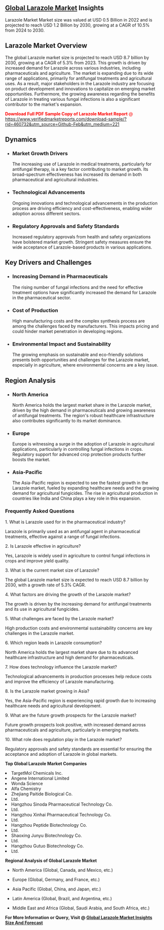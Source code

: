 <h2><a href="https://www.verifiedmarketreports.com/download-sample/?rid=460732&amp;utm_source=Github&amp;utm_medium=221" target="_blank">Global Larazole Market</a> Insights</h2><p>Larazole Market Market size was valued at USD 0.5 Billion in 2022 and is projected to reach USD 1.2 Billion by 2030, growing at a CAGR of 10.5% from 2024 to 2030.</p><p><!DOCTYPE html> <html lang="en"> <head> <meta charset="UTF-8"> <meta name="viewport" content="width=device-width, initial-scale=1.0"> <meta name="description" content="Larazole Market Overview, Dynamics, Key Drivers, Challenges, and Region Analysis. Get insights into the market value, growth trends, and detailed segmentation."> <meta name="keywords" content="Larazole Market, Market Dynamics, Industry Trends, Market Value, Region Analysis"> <meta name="author" content="OpenAI"> <title>Larazole Market Overview</title> </head> <body> <h2>Larazole Market Overview</h2> <p>The global Larazole market size is projected to reach USD 8.7 billion by 2030, growing at a CAGR of 5.3% from 2023. This growth is driven by increased demand for Larazole across various industries, including pharmaceuticals and agriculture. The market is expanding due to its wide range of applications, primarily for antifungal treatments and agricultural uses. As a result, major stakeholders in the Larazole industry are focusing on product development and innovations to capitalize on emerging market opportunities. Furthermore, the growing awareness regarding the benefits of Larazole in treating various fungal infections is also a significant contributor to the market's expansion.</p> <p><p><span class=""><span style="color: #ff0000;"><strong>Download Full PDF Sample Copy of Larazole Market Report</strong> @ </span><a href="https://www.verifiedmarketreports.com/download-sample/?rid=460732&amp;utm_source=Github-Feb&amp;utm_medium=221" target="_blank">https://www.verifiedmarketreports.com/download-sample/?rid=460732&amp;utm_source=Github-Feb&amp;utm_medium=221</a></span></p></p> <h2>Dynamics</h2> <ul> <li> <h3>Market Growth Drivers</h3> The increasing use of Larazole in medical treatments, particularly for antifungal therapy, is a key factor contributing to market growth. Its broad-spectrum effectiveness has increased its demand in both pharmaceutical and agricultural industries. </li> <li> <h3>Technological Advancements</h3> Ongoing innovations and technological advancements in the production process are driving efficiency and cost-effectiveness, enabling wider adoption across different sectors. </li> <li> <h3>Regulatory Approvals and Safety Standards</h3> Increased regulatory approvals from health and safety organizations have bolstered market growth. Stringent safety measures ensure the wide acceptance of Larazole-based products in various applications. </li> </ul> <h2>Key Drivers and Challenges</h2> <ul> <li> <h3>Increasing Demand in Pharmaceuticals</h3> The rising number of fungal infections and the need for effective treatment options have significantly increased the demand for Larazole in the pharmaceutical sector. </li> <li> <h3>Cost of Production</h3> High manufacturing costs and the complex synthesis process are among the challenges faced by manufacturers. This impacts pricing and could hinder market penetration in developing regions. </li> <li> <h3>Environmental Impact and Sustainability</h3> The growing emphasis on sustainable and eco-friendly solutions presents both opportunities and challenges for the Larazole market, especially in agriculture, where environmental concerns are a key issue. </li> </ul> <h2>Region Analysis</h2> <ul> <li> <h3>North America</h3> North America holds the largest market share in the Larazole market, driven by the high demand in pharmaceuticals and growing awareness of antifungal treatments. The region's robust healthcare infrastructure also contributes significantly to its market dominance. </li> <li> <h3>Europe</h3> Europe is witnessing a surge in the adoption of Larazole in agricultural applications, particularly in controlling fungal infections in crops. Regulatory support for advanced crop protection products further boosts the market. </li> <li> <h3>Asia-Pacific</h3> The Asia-Pacific region is expected to see the fastest growth in the Larazole market, fueled by expanding healthcare needs and the growing demand for agricultural fungicides. The rise in agricultural production in countries like India and China plays a key role in this expansion. </li> </ul> <h3>Frequently Asked Questions</h3> <p>1. What is Larazole used for in the pharmaceutical industry?</p> <p>Larazole is primarily used as an antifungal agent in pharmaceutical treatments, effective against a range of fungal infections.</p> <p>2. Is Larazole effective in agriculture?</p> <p>Yes, Larazole is widely used in agriculture to control fungal infections in crops and improve yield quality.</p> <p>3. What is the current market size of Larazole?</p> <p>The global Larazole market size is expected to reach USD 8.7 billion by 2030, with a growth rate of 5.3% CAGR.</p> <p>4. What factors are driving the growth of the Larazole market?</p> <p>The growth is driven by the increasing demand for antifungal treatments and its use in agricultural fungicides.</p> <p>5. What challenges are faced by the Larazole market?</p> <p>High production costs and environmental sustainability concerns are key challenges in the Larazole market.</p> <p>6. Which region leads in Larazole consumption?</p> <p>North America holds the largest market share due to its advanced healthcare infrastructure and high demand for pharmaceuticals.</p> <p>7. How does technology influence the Larazole market?</p> <p>Technological advancements in production processes help reduce costs and improve the efficiency of Larazole manufacturing.</p> <p>8. Is the Larazole market growing in Asia?</p> <p>Yes, the Asia-Pacific region is experiencing rapid growth due to increasing healthcare needs and agricultural development.</p> <p>9. What are the future growth prospects for the Larazole market?</p> <p>Future growth prospects look positive, with increased demand across pharmaceuticals and agriculture, particularly in emerging markets.</p> <p>10. What role does regulation play in the Larazole market?</p> <p>Regulatory approvals and safety standards are essential for ensuring the acceptance and adoption of Larazole in global markets.</p> </body> </html> </p><p><strong>Top Global Larazole Market Companies</strong></p><div data-test-id=""><p><li>TargetMol Chemicals Inc.</li><li> Angene International Limited</li><li> Wonda Science</li><li> Alfa Chemistry</li><li> Zhejiang Paitide Biological Co.</li><li> Ltd.</li><li> Hangzhou Sinoda Pharmaceutical Technology Co.</li><li> Ltd.</li><li> Hangzhou Xinhai Pharmaceutical Technology Co.</li><li> Ltd.</li><li> Hangzhou Peptide Biotechnology Co.</li><li> Ltd.</li><li> Shaoxing Junyu Biotechnology Co.</li><li> Ltd.</li><li> Hangzhou Gutuo Biotechnology Co.</li><li> Ltd.</li></p><div><strong>Regional Analysis of&nbsp;Global Larazole Market</strong></div><ul><li dir="ltr"><p dir="ltr">North America&nbsp;(Global, Canada, and Mexico, etc.)</p></li><li dir="ltr"><p dir="ltr">Europe (Global, Germany, and France, etc.)</p></li><li dir="ltr"><p dir="ltr">Asia Pacific&nbsp;(Global, China, and Japan, etc.)</p></li><li dir="ltr"><p dir="ltr">Latin America&nbsp;(Global, Brazil, and Argentina, etc.)</p></li><li dir="ltr">Middle East and Africa&nbsp;(Global, Saudi Arabia, and South Africa, etc.)</li></ul><p><strong>For More Information or Query, Visit @&nbsp;</strong><strong><a href="https://www.verifiedmarketreports.com/product/larazole-market/?utm_source=Github&amp;utm_medium=221" target="_blank">Global Larazole Market Insights Size And Forecast</a></strong></p></div>
